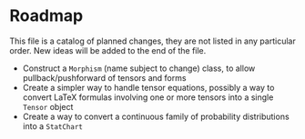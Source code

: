# Roadmap

This file is a catalog of planned changes, they are not listed in any particular order. New ideas will be added to the
end of the file.

* Construct a `Morphism` (name subject to change) class, to allow pullback/pushforward of tensors and forms
* Create a simpler way to handle tensor equations, possibly a way to convert LaTeX formulas involving one or more
  tensors into a single `Tensor` object
* Create a way to convert a continuous family of probability distributions into a `StatChart`
